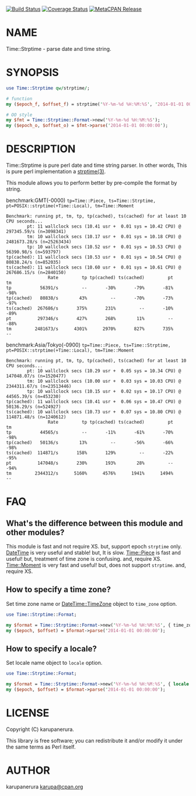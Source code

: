 [![Build Status](https://travis-ci.org/karupanerura/Time-Strptime.svg?branch=master)](https://travis-ci.org/karupanerura/Time-Strptime) [![Coverage Status](http://codecov.io/github/karupanerura/Time-Strptime/coverage.svg?branch=master)](https://codecov.io/github/karupanerura/Time-Strptime?branch=master) [![MetaCPAN Release](https://badge.fury.io/pl/Time-Strptime.svg)](https://metacpan.org/release/Time-Strptime)
# NAME

Time::Strptime - parse date and time string.

# SYNOPSIS

```perl
use Time::Strptime qw/strptime/;

# function
my ($epoch_f, $offset_f) = strptime('%Y-%m-%d %H:%M:%S', '2014-01-01 00:00:00');

# OO style
my $fmt = Time::Strptime::Format->new('%Y-%m-%d %H:%M:%S');
my ($epoch_o, $offset_o) = $fmt->parse('2014-01-01 00:00:00');
```

# DESCRIPTION

Time::Strptime is pure perl date and time string parser.
In other words, This is pure perl implementation a [strptime(3)](http://man.he.net/man3/strptime).

This module allows you to perform better by pre-compile the format by string.

benchmark:GMT(-0000) `tp=Time::Piece, ts=Time::Strptime, pt=POSIX::strptime(+Time::Local), tm=Time::Moment`

```
Benchmark: running pt, tm, tp, tp(cached), ts(cached) for at least 10 CPU seconds...
        pt: 11 wallclock secs (10.41 usr +  0.01 sys = 10.42 CPU) @ 297345.59/s (n=3098341)
        tm: 10 wallclock secs (10.17 usr +  0.01 sys = 10.18 CPU) @ 2481673.28/s (n=25263434)
        tp: 10 wallclock secs (10.52 usr +  0.01 sys = 10.53 CPU) @ 56390.98/s (n=593797)
tp(cached): 11 wallclock secs (10.53 usr +  0.01 sys = 10.54 CPU) @ 80838.24/s (n=852035)
ts(cached): 11 wallclock secs (10.60 usr +  0.01 sys = 10.61 CPU) @ 267686.15/s (n=2840150)
                Rate         tp tp(cached) ts(cached)         pt         tm
tp           56391/s         --       -30%       -79%       -81%       -98%
tp(cached)   80838/s        43%         --       -70%       -73%       -97%
ts(cached)  267686/s       375%       231%         --       -10%       -89%
pt          297346/s       427%       268%        11%         --       -88%
tm         2481673/s      4301%      2970%       827%       735%         --
```

benchmark:Asia/Tokyo(-0900) `tp=Time::Piece, ts=Time::Strptime, pt=POSIX::strptime(+Time::Local), tm=Time::Moment`

```
Benchmark: running pt, tm, tp, tp(cached), ts(cached) for at least 10 CPU seconds...
        pt: 10 wallclock secs (10.29 usr +  0.05 sys = 10.34 CPU) @ 147048.07/s (n=1520477)
        tm: 10 wallclock secs (10.00 usr +  0.03 sys = 10.03 CPU) @ 2344311.67/s (n=23513446)
        tp: 10 wallclock secs (10.15 usr +  0.02 sys = 10.17 CPU) @ 44565.39/s (n=453230)
tp(cached): 11 wallclock secs (10.41 usr +  0.06 sys = 10.47 CPU) @ 50136.29/s (n=524927)
ts(cached): 10 wallclock secs (10.73 usr +  0.07 sys = 10.80 CPU) @ 114871.48/s (n=1240612)
                Rate         tp tp(cached) ts(cached)         pt         tm
tp           44565/s         --       -11%       -61%       -70%       -98%
tp(cached)   50136/s        13%         --       -56%       -66%       -98%
ts(cached)  114871/s       158%       129%         --       -22%       -95%
pt          147048/s       230%       193%        28%         --       -94%
tm         2344312/s      5160%      4576%      1941%      1494%         --
```

# FAQ

## What's the difference between this module and other modules?

This module is fast and not require XS. but, support epoch `strptime` only.
[DateTime](https://metacpan.org/pod/DateTime) is very useful and stable! but, It is slow.
[Time::Piece](https://metacpan.org/pod/Time::Piece) is fast and useful! but, treatment of time zone is confusing. and, require XS.
[Time::Moment](https://metacpan.org/pod/Time::Moment) is very fast and useful! but, does not support `strptime`. and, require XS.

## How to specify a time zone?

Set time zone name or [DateTime::TimeZone](https://metacpan.org/pod/DateTime::TimeZone) object to `time_zone` option.

```perl
use Time::Strptime::Format;

my $format = Time::Strptime::Format->new('%Y-%m-%d %H:%M:%S', { time_zone => 'Asia/Tokyo' });
my ($epoch, $offset) = $format->parse('2014-01-01 00:00:00');
```

## How to specify a locale?

Set locale name object to `locale` option.

```perl
use Time::Strptime::Format;

my $format = Time::Strptime::Format->new('%Y-%m-%d %H:%M:%S', { locale => 'ja_JP' });
my ($epoch, $offset) = $format->parse('2014-01-01 00:00:00');
```

# LICENSE

Copyright (C) karupanerura.

This library is free software; you can redistribute it and/or modify
it under the same terms as Perl itself.

# AUTHOR

karupanerura <karupa@cpan.org>
